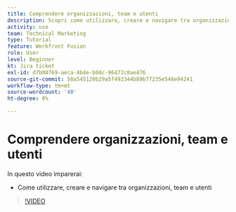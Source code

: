 ```yaml
---
title: Comprendere organizzazioni, team e utenti
description: Scopri come utilizzare, creare e navigare tra organizzazioni, team e utenti in [!DNL Adobe Workfront Fusion].
activity: use
team: Technical Marketing
type: Tutorial
feature: Workfront Fusion
role: User
level: Beginner
kt: Jira ticket
exl-id: d7b08769-aeca-4b4e-b04c-96472c8ae476
source-git-commit: 58a545120b29a5f492344b89b77235e548e94241
workflow-type: tm+mt
source-wordcount: '40'
ht-degree: 0%

---
```


# Comprendere organizzazioni, team e utenti

In questo video imparerai:

* Come utilizzare, creare e navigare tra organizzazioni, team e utenti

>[!VIDEO](https://video.tv.adobe.com/v/335309/?quality=12)

